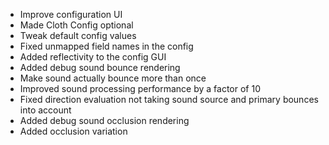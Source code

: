 - Improve configuration UI
- Made Cloth Config optional
- Tweak default config values
- Fixed unmapped field names in the config
- Added reflectivity to the config GUI
- Added debug sound bounce rendering
- Make sound actually bounce more than once
- Improved sound processing performance by a factor of 10
- Fixed direction evaluation not taking sound source and primary bounces into account
- Added debug sound occlusion rendering
- Added occlusion variation
